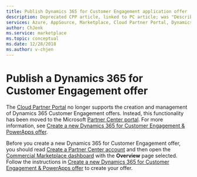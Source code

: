 ```yaml
---
title: Publish Dynamics 365 for Customer Engagement application offer | Azure Marketplace 
description: Deprecated CPP article, linked to PC article; was "Describes the process and steps for publishing a Dynamics 365 for Customer Engagement application offer on the AppSource Marketplace."
services: Azure, AppSource, Marketplace, Cloud Partner Portal, Dynamics 365 for Customer Engagement 
author: ChJenk
ms.service: marketplace
ms.topic: conceptual
ms.date: 12/28/2018
ms.author: v-chjen
---
```


# Publish a Dynamics 365 for Customer Engagement offer

The [Cloud Partner Portal](https://cloudpartner.azure.com/) no longer supports the creation and management of Dynamics 365 Customer Engagement offers. Instead, this functionality has been moved to the Microsoft [Partner Center portal](https://partner.microsoft.com/). For more information, see [Create a new Dynamics 365 for Customer Engagement & PowerApps offer](https://docs.microsoft.com/azure/marketplace/partner-center-portal/create-new-customer-engagement-offer).

Before you create a new Dynamics 365 for Customer Engagement offer, you should read [Create a Partner Center account](https://docs.microsoft.com/azure/marketplace/partner-center-portal/create-account) and then open the [Commercial Marketplace dashboard](https://partner.microsoft.com/dashboard/directory) with the **Overview** page selected. Follow the instructions in [Create a new Dynamics 365 for Customer Engagement & PowerApps offer](https://docs.microsoft.com/azure/marketplace/partner-center-portal/create-new-customer-engagement-offer) to create your offer.
